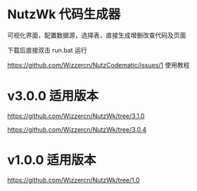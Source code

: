NutzWk 代码生成器
=============
可视化界面，配置数据源，选择表，直接生成增删改查代码及页面

下载后直接双击  run.bat 运行

https://github.com/Wizzercn/NutzCodematic/issues/1  使用教程

v3.0.0 适用版本
============
https://github.com/Wizzercn/NutzWk/tree/3.1.0

https://github.com/Wizzercn/NutzWk/tree/3.0.4

v1.0.0 适用版本
============
https://github.com/Wizzercn/NutzWk/tree/1.0
